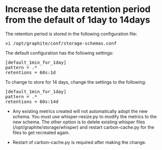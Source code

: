 # Increase the data retention period from the default of 1day to 14days

The retention period is stored in the following configuration file:

<pre>
vi /opt/graphite/conf/storage-schemas.conf
</pre>

The default configuration has the following settings:

<pre>
[default_1min_for_1day]
pattern = .*
retentions = 60s:1d
</pre>

To change to store for 14 days, change the settings to the following:

<pre>
[default_1min_for_1day]
pattern = .*
retentions = 60s:14d
</pre>

* Any existing metrics created will not automatically adopt the new schema. You must use whisper-resize.py to modify the metrics to the new schema. The other option is to delete existing whisper files (/opt/graphite/storage/whisper) and restart carbon-cache.py for the files to get recreated again.

* Restart of carbon-cache.py is required after making the change.
